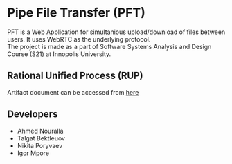 # Pipe File Transfer (PFT)

PFT is a Web Application for simultanious upload/download of files between users. It uses WebRTC as the underlying protocol.  
The project is made as a part of Software Systems Analysis and Design Course (S21) at Innopolis University.  

## Rational Unified Process (RUP)
Artifact document can be accessed from [here](https://docs.google.com/document/d/1GqM4aWmn1mIMESfchbyP4V_1bdpMjHSS/edit?usp=sharing&ouid=115455970424621213111&rtpof=true&sd=true)

## Developers
- Ahmed Nouralla
- Talgat Bektleuov
- Nikita Poryvaev
- Igor Mpore
 

